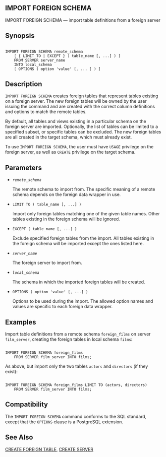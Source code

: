 ## IMPORT FOREIGN SCHEMA

IMPORT FOREIGN SCHEMA — import table definitions from a foreign server

## Synopsis

```

IMPORT FOREIGN SCHEMA remote_schema
    [ { LIMIT TO | EXCEPT } ( table_name [, ...] ) ]
    FROM SERVER server_name
    INTO local_schema
    [ OPTIONS ( option 'value' [, ... ] ) ]
```

## Description

`IMPORT FOREIGN SCHEMA` creates foreign tables that represent tables existing on a foreign server. The new foreign tables will be owned by the user issuing the command and are created with the correct column definitions and options to match the remote tables.

By default, all tables and views existing in a particular schema on the foreign server are imported. Optionally, the list of tables can be limited to a specified subset, or specific tables can be excluded. The new foreign tables are all created in the target schema, which must already exist.

To use `IMPORT FOREIGN SCHEMA`, the user must have `USAGE` privilege on the foreign server, as well as `CREATE` privilege on the target schema.

## Parameters

* *`remote_schema`*

    The remote schema to import from. The specific meaning of a remote schema depends on the foreign data wrapper in use.

* `LIMIT TO ( table_name [, ...] )`

    Import only foreign tables matching one of the given table names. Other tables existing in the foreign schema will be ignored.

* `EXCEPT ( table_name [, ...] )`

    Exclude specified foreign tables from the import. All tables existing in the foreign schema will be imported except the ones listed here.

* *`server_name`*

    The foreign server to import from.

* *`local_schema`*

    The schema in which the imported foreign tables will be created.

* `OPTIONS ( option 'value' [, ...] )`

    Options to be used during the import. The allowed option names and values are specific to each foreign data wrapper.

## Examples

Import table definitions from a remote schema `foreign_films` on server `film_server`, creating the foreign tables in local schema `films`:

```

IMPORT FOREIGN SCHEMA foreign_films
    FROM SERVER film_server INTO films;
```

As above, but import only the two tables `actors` and `directors` (if they exist):

```

IMPORT FOREIGN SCHEMA foreign_films LIMIT TO (actors, directors)
    FROM SERVER film_server INTO films;
```

## Compatibility

The `IMPORT FOREIGN SCHEMA` command conforms to the SQL standard, except that the `OPTIONS` clause is a PostgreSQL extension.

## See Also

[CREATE FOREIGN TABLE](sql-createforeigntable "CREATE FOREIGN TABLE"), [CREATE SERVER](sql-createserver "CREATE SERVER")